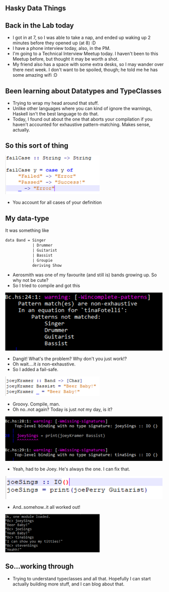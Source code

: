 ## Hasky Data Things

## Back in the Lab today
- I got in at 7, so I was able to take a nap, and ended up waking up 2 minutes before they opened up (at 8) :D
- I have a phone interview today, also, in the PM.
- I'm going to a Technical Interview Meetup today. I haven't been to this Meetup before, but thought it may be worth a shot.
- My friend also has a space with some extra desks, so I may wander over there next week. I don't want to be spoiled, though; 
  he told me he has some amazing wifi :D
  
## Been learning about Datatypes and TypeClasses
- Trying to wrap my head around that stuff.
- Unlike other languages where you can kind of ignore the warnings, Haskell isn't the best language to do that.
- Today, I found out about the one that aborts your compilation if you haven't accounted for exhaustive pattern-matching.
  Makes sense, actually. 
  
## So this sort of thing

<img src="/images/haskdatathings/h_006.png" width="300">

- You account for all cases of your definition

## My data-type

It was something like 

```
data Band = Singer
            | Drummer
            | Guitarist
            | Bassist
            | Groupie
            deriving Show
```

- Aerosmith was one of my favourite (and still is) bands growing up. So why not be cute?
- So I tried to compile and got this

<img src="/images/haskdatathings/h_002.png" width="500">

- Dangit! What's the problem? Why don't you just work!?
- Oh wait....it *is* non-exhaustive. 
- So I added a fail-safe.

<img src="/images/haskdatathings/h_003.png" width="300">

- Groovy. Compile, man.
- Oh no..not again? Today is just *not* my day, is it?

<img src="/images/haskdatathings/h_004.png" width="500">

- Yeah, had to be Joey. He's always the one. I can fix that.

<img src="/images/haskdatathings/h_005.png" width="500">

- And..somehow..it all worked out!

<img src="/images/haskdatathings/h_001.png" width="300">

## So...working through

- Trying to understand typeclasses and all that. Hopefully I can start actually building more stuff, and I can blog about that.

